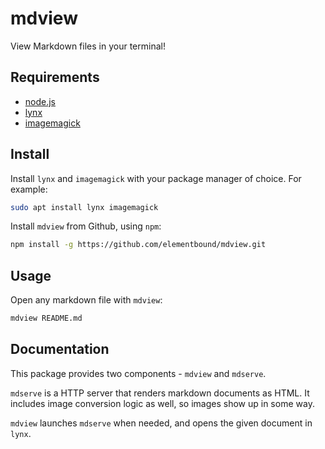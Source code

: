 # mdview #

View Markdown files in your terminal!

## Requirements ##

* [node.js](https://nodejs.org/en/download/)
* [lynx](https://lynx.browser.org/)
* [imagemagick](https://imagemagick.org/)

## Install ##

Install `lynx` and `imagemagick` with your package manager of choice. For example: 

```sh
sudo apt install lynx imagemagick
```

Install `mdview` from Github, using `npm`:

```sh
npm install -g https://github.com/elementbound/mdview.git
```

## Usage ##

Open any markdown file with `mdview`:

```sh
mdview README.md
```

## Documentation ##

This package provides two components - `mdview` and `mdserve`.

`mdserve` is a HTTP server that renders markdown documents as HTML. It includes image conversion logic as well, so images show up in some way. 

`mdview` launches `mdserve` when needed, and opens the given document in `lynx`.